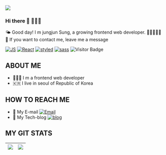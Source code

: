 <img align="center" src="https://user-images.githubusercontent.com/83643284/124357785-4226bd80-dc58-11eb-891e-4d9079fa1abc.jpg" />

### Hi there 👋 👨🏻‍💻

🌤 Good day! I m jungjun Sung, a growing frontend web developer. 🌱🌱👨🏻‍💻<br>
📮 If you want to contact me, leave me a message 

[![JS](https://img.shields.io/badge/JavaScript-F7DF1E?style=flat-square&logo=JavaScript&logoColor=white)](github.com/Joowon0220/TODO-List)
[![React](https://img.shields.io/badge/React-61DAFB?style=flat-square&logo=React&logoColor=white)](github.com/Joowon0220/TODO-List)
[![styled](https://img.shields.io/badge/styled-DB7093?style=flat-square&logo=styled-components&logoColor=white)](github.com/Joowon0220/TODO-List)
[![sass](https://img.shields.io/badge/sass-CC6699?style=flat-square&logo=sass&logoColor=white)](github.com/Joowon0220/TODO-List)
![Visitor Badge](https://visitor-badge.laobi.icu/badge?page_id=jungjun-Sung)

## ABOUT ME

- 👨🏻‍💻 I m a frontend web developer
- 🇰🇷 I live in seoul of Republic of Korea

 ## HOW TO REACH ME
 
- 📩 My E-mail [![Email](https://img.shields.io/badge/Gmail-00AC47?style=flat-square&logo=gmail&logoColor=white)](jungzkxm@gmail.com)
- 📔 My Tech-blog [![blog](https://img.shields.io/badge/Techblog-00AC47?style=flat-square&logo=Blogger&logoColor=white)](jungzkxm@gmail.com)

## MY GIT STATS

<img src="https://github-readme-stats.vercel.app/api?username=jungjun-Sung&&show_icons=true&count_private=true&theme=radical"/>|<img src="https://github-readme-streak-stats.herokuapp.com/?user=jungjun-Sung&theme=radical"/>|
|---|---|
